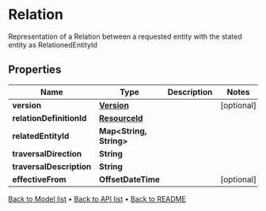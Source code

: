 

# Relation

Representation of a Relation between a requested entity with the stated entity as RelationedEntityId

## Properties

| Name | Type | Description | Notes |
|------------ | ------------- | ------------- | -------------|
|**version** | [**Version**](Version.md) |  |  [optional] |
|**relationDefinitionId** | [**ResourceId**](ResourceId.md) |  |  |
|**relatedEntityId** | **Map&lt;String, String&gt;** |  |  |
|**traversalDirection** | **String** |  |  |
|**traversalDescription** | **String** |  |  |
|**effectiveFrom** | **OffsetDateTime** |  |  [optional] |



[Back to Model list](../README.md#documentation-for-models) &#8226; [Back to API list](../README.md#documentation-for-api-endpoints) &#8226; [Back to README](../README.md)


